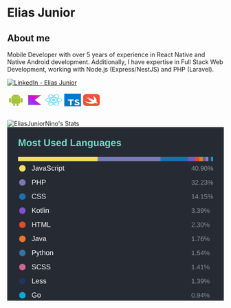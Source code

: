 # Elias Junior

## About me

Mobile Developer with over 5 years of experience in React Native and Native Android development. Additionally, I have expertise in Full Stack Web Development, working with Node.js (Express/NestJS) and PHP (Laravel).

<div style="display: flex; gap: 10px; align-items: center;">
  <a href="https://www.linkedin.com/in/elias-junior-9b1191164/" target="_blank" rel="noopener noreferrer">
    <img src="https://img.shields.io/badge/-LinkedIn-%230077B5?style=for-the-badge&logo=linkedin&logoColor=white" alt="LinkedIn - Elias Junior">
  </a>
</div>

<br>

<div style="display: inline_block">
  <img align="center" alt="habilidade-Android" height="30" width="40" src="https://raw.githubusercontent.com/devicons/devicon/refs/heads/master/icons/android/android-plain.svg">
  <img align="center" alt="habilidade-Kotlin" height="30" width="40" src="https://raw.githubusercontent.com/devicons/devicon/refs/heads/master/icons/kotlin/kotlin-original.svg">
  <img align="center" alt="habilidade-ReactNative" height="30" width="40" src="https://raw.githubusercontent.com/devicons/devicon/refs/heads/master/icons/react/react-original.svg">
  <img align="center" alt="habilidade-TypeScript" height="30" width="40" src="https://raw.githubusercontent.com/devicons/devicon/refs/heads/master/icons/typescript/typescript-plain.svg">
  <img align="center" alt="habilidade-Swift" height="30" width="40" src="https://raw.githubusercontent.com/devicons/devicon/refs/heads/master/icons/swift/swift-original.svg">
</div>

<br>

![EliasJuniorNino's Stats](https://github-readme-stats.vercel.app/api?username=EliasJuniorNino&theme=vue-dark&show_icons=true&hide_border=true&count_private=true)
![Top Linguagens](output/top_languages.svg)
